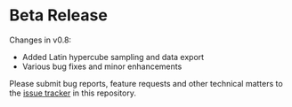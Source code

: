 # Beta Release

Changes in v0.8:

* Added Latin hypercube sampling and data export
* Various bug fixes and minor enhancements

Please submit bug reports, feature requests and other technical matters to the [issue tracker](https://github.com/GMPtk/RVis/issues) in this repository.
